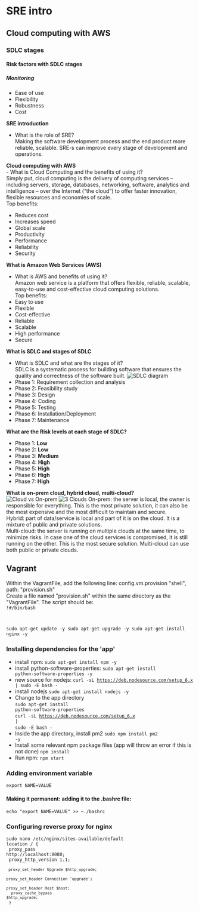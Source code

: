 # SRE intro
## Cloud computing with AWS
### SDLC stages
#### Risk factors with SDLC stages
##### Monitoring

- Ease of use
- Flexibility
- Robustness
- Cost

**SRE introduction**
- What is the role of SRE?<br/>
Making the software development process and the end product more reliable, scalable. SRE-s can improve every stage of development and operations.


**Cloud computing with AWS** <br/> - What is Cloud Computing and the benefits of using it?<br/> Simply put, cloud computing is the delivery of computing services – including servers, storage, databases, 
networking, software, analytics and intelligence – over the Internet (“the cloud”) to offer faster innovation, flexible resources and economies of scale. <br/>Top benefits:
- Reduces cost
- Increases speed 
- Global scale
- Productivity
- Performance
- Reliability
- Security

**What is Amazon Web Services (AWS)**
- What is AWS and benefits of using it? <br/>
Amazon web service is a platform that offers flexible, reliable, scalable, easy-to-use and cost-effective cloud computing solutions. <br/>
Top benefits: <br/>
- Easy to use
- Flexible
- Cost-effective
- Reliable
- Scalable
- High performance
- Secure


**What is SDLC and stages of SDLC**
- What is SDLC and what are the stages of it? <br/>
SDLC is a systematic process for building software that ensures the quality and correctness of the software built.
![SDLC diagram](https://miro.medium.com/max/2500/0*qZ1JOnVpPokvnr69.jpg)
- Phase 1: Requirement collection and analysis
- Phase 2: Feasibility study
- Phase 3: Design
- Phase 4: Coding
- Phase 5: Testing
- Phase 6: Installation/Deployment
- Phase 7: Maintenance

**What are the Risk levels at each stage of SDLC?**
- Phase 1:  **Low**
- Phase 2:  **Low**
- Phase 3:  **Medium**
- Phase 4:  **High**
- Phase 5:  **High**
- Phase 6:  **High**
- Phase 7:  **High**


**What is on-prem cloud, hybrid cloud, multi-cloud?** <br/>
![Cloud vs On-prem](https://cdn2.hubspot.net/hubfs/2295024/blog-images/Cloud%20Vs%20On%20Premises.jpg)
![3 Clouds](https://miro.medium.com/max/1066/1*LRFaWc35HsUyKikmrzD9qw.png)
On-prem: the server is local, the owner is responsible for everything. This is the most private solution, it can also be the most expensive and the most difficult to maintain and secure.<br/>
Hybrid: part of data/service is local and part of it is on the cloud. It is a mixture of public and private solutions. <br/>
Multi-cloud: the server is running on multiple clouds at the same time, to minimize risks. In case one of the cloud services is compromised, it is still running on the other. This is the most secure solution. Multi-cloud can use both public or private clouds.

## Vagrant

Within the VagrantFile, add the following line:
config.vm.provision "shell", path: "provision.sh" <br/>
Create a file named "provision.sh" within the same directory as the "VagrantFile". The script should be:<br/>
<code>!#/bin/bash

sudo apt-get update -y
sudo apt-get upgrade -y
sudo apt-get install nginx -y</code>

### Installing dependencies for the 'app'

- install npm: <code>sudo apt-get install npm -y</code>
- install python-software-properties: <code>sudo apt-get install python-software-properties -y</code>
- new source for nodejs: <code>curl -sL https://deb.nodesource.com/setup_6.x | sudo -E bash -</code>
- install nodejs <code>sudo apt-get install nodejs -y</code>
- Change to the app directory <br/>
<code>sudo apt-get install python-software-properties </code><br/>
<code>curl -sL https://deb.nodesource.com/setup_6.x | </code><br/>
<code>sudo -E bash - </code>
- Inside the app directory, install pm2 <code>sudo npm install pm2 -y</code>
- Install some relevant npm package files (app will throw an error if this is not done) <code>npm install</code>
- Run npm: <code>npm start</code>

### Adding environment variable
<code>export NAME=VALUE <br/></code>
#### Making it permanent: adding it to the .bashrc file:
<code>echo "export NAME=VALUE" >> ~./bashrc </code>

### Configuring reverse proxy for nginx

<code>sudo nano /etc/nginx/sites-available/default</code><br/>
<code>location / {</code><br/>
<code>        proxy_pass http://localhost:8080;</code><br/>
<code>        proxy_http_version 1.1;<br/>
<code>        proxy_set_header Upgrade $http_upgrade;</code><br/>
<code>        proxy_set_header Connection 'upgrade';</code><br/>
<code>        proxy_set_header Host $host;</code><br/>
<code>        proxy_cache_bypass $http_upgrade;</code><br/>
    <code>}</code>
